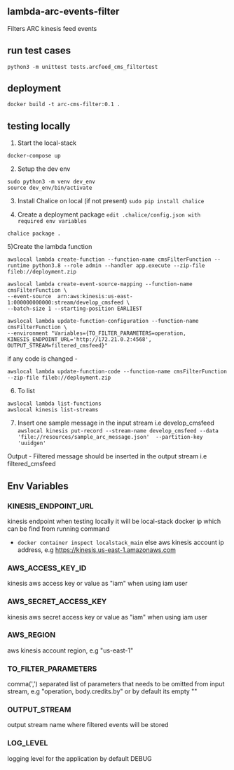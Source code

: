 ## lambda-arc-events-filter
Filters ARC kinesis feed events

## run test cases
`python3 -m unittest tests.arcfeed_cms_filtertest`

## deployment
`docker build -t arc-cms-filter:0.1 .`

## testing locally
1) Start the local-stack
```
docker-compose up
```

2) Setup the dev env
```
sudo python3 -m venv dev_env
source dev_env/bin/activate
```

3) Install Chalice on local (if not present) 
``sudo pip install chalice``

4) Create a deployment package
```edit .chalice/config.json with required env variables```

``chalice package .``

5)Create the lambda function
```
awslocal lambda create-function --function-name cmsFilterFunction --runtime python3.8 --role admin --handler app.execute --zip-file fileb://deployment.zip

awslocal lambda create-event-source-mapping --function-name cmsFilterFunction \
--event-source  arn:aws:kinesis:us-east-1:000000000000:stream/develop_cmsfeed \
--batch-size 1 --starting-position EARLIEST

awslocal lambda update-function-configuration --function-name cmsFilterFunction \
--environment "Variables={TO_FILTER_PARAMETERS=operation, KINESIS_ENDPOINT_URL='http://172.21.0.2:4568', OUTPUT_STREAM=filtered_cmsfeed}"
```

if any code is changed - 
```
awslocal lambda update-function-code --function-name cmsFilterFunction --zip-file fileb://deployment.zip
```

6) To list 
```
awslocal lambda list-functions
awslocal kinesis list-streams
```

7) Insert one sample message in the input stream i.e develop_cmsfeed
`
awslocal kinesis put-record --stream-name develop_cmsfeed --data 'file://resources/sample_arc_message.json'  --partition-key 'uuidgen'
`

Output - 
Filtered message should be inserted in the output stream i.e filtered_cmsfeed

## Env Variables

### KINESIS_ENDPOINT_URL
kinesis endpoint when testing locally it will be local-stack docker ip which can be find from running command
- `docker container inspect localstack_main`
else aws kinesis account ip address, e.g https://kinesis.us-east-1.amazonaws.com

### AWS_ACCESS_KEY_ID
kinesis aws access key or value as "iam" when using iam user 

### AWS_SECRET_ACCESS_KEY
kinesis aws secret access key or value as "iam" when using iam user

### AWS_REGION
aws kinesis account region, e.g "us-east-1"

### TO_FILTER_PARAMETERS
comma(',') separated list of parameters that needs to be omitted from input stream, e.g "operation, body.credits.by"
or by default its empty "" 

### OUTPUT_STREAM
output stream name where filtered events will be stored 

### LOG_LEVEL
logging level for the application by default DEBUG